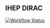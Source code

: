 ## IHEP DIRAC

[![Workflow Status](https://github.com/besdiracgrid/IHEPDIRAC/workflows/Release%20and%20Deploy/badge.svg)](https://github.com/besdiracgrid/IHEPDIRAC/actions?query=workflow%3A%22Release+and+Deploy%22)
